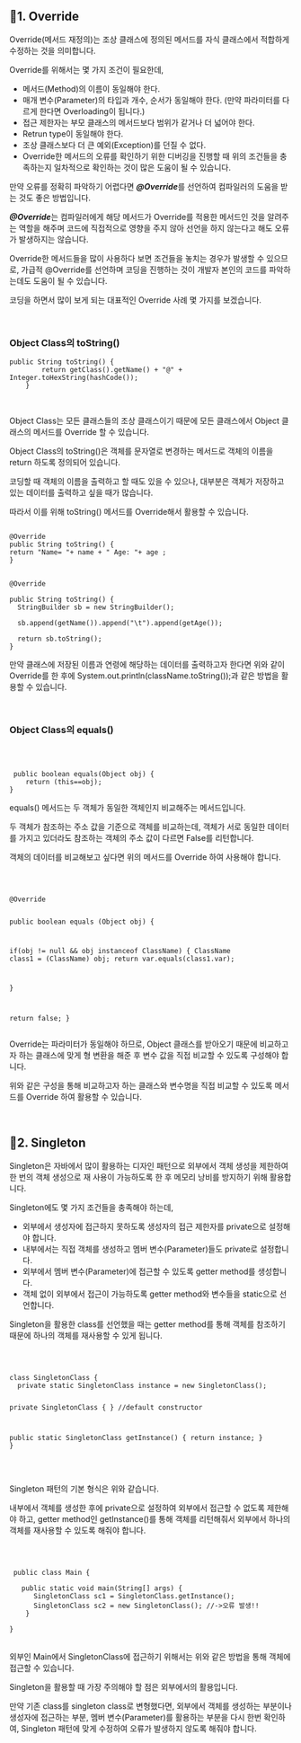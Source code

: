 ## **📌1. Override**

Override(메서드 재정의)는 조상 클래스에 정의된 메서드를 자식 클래스에서 적합하게 수정하는 것을 의미합니다.

Override를 위해서는 몇 가지 조건이 필요한데,

- 메서드(Method)의 이름이 동일해야 한다.
- 매개 변수(Parameter)의 타입과 개수, 순서가 동일해야 한다. (만약 파라미터를 다르게 한다면 Overloading이 됩니다.)
- 접근 제한자는 부모 클래스의 메서드보다 범위가 같거나 더 넓어야 한다.
- Retrun type이 동일해야 한다.
- 조상 클래스보다 더 큰 예외(Exception)를 던질 수 없다.
- Override한 메서드의 오류를 확인하기 위한 디버깅을 진행할 때 위의 조건들을 충족하는지 일차적으로 확인하는 것이 많은 도움이 될 수 있습니다.


만약 오류를 정확히 파악하기 어렵다면 ***@Override***를 선언하여 컴파일러의 도움을 받는 것도 좋은 방법입니다.

***@Override***는 컴파일러에게 해당 메서드가 Override를 적용한 메서드인 것을 알려주는 역할을 해주며 코드에 직접적으로 영향을 주지 않아 선언을 하지 않는다고 해도 오류가 발생하지는 않습니다.

Override한 메서드들을 많이 사용하다 보면 조건들을 놓치는 경우가 발생할 수 있으므로, 가급적 @Override를 선언하며 코딩을 진행하는 것이 개발자 본인의 코드를 파악하는데도 도움이 될 수 있습니다.

 

코딩을 하면서 많이 보게 되는 대표적인 Override 사례 몇 가지를 보겠습니다.

<br>
 
 

### **Object Class의 toString()** ###
<pre><code>public String toString() {
        return getClass().getName() + "@" + Integer.toHexString(hashCode());
    }</code></pre>
<br>
 

Object Class는 모든 클래스들의 조상 클래스이기 때문에 모든 클래스에서 Object 클래스의 메서드를 Override 할 수 있습니다.

Object Class의 toString()은 객체를 문자열로 변경하는 메서드로 객체의 이름을 return 하도록 정의되어 있습니다.

코딩할 때 객체의 이름을 출력하고 할 때도 있을 수 있으나, 대부분은 객체가 저장하고 있는 데이터를 출력하고 싶을 때가 많습니다.

따라서 이를 위해 toString() 메서드를 Override해서 활용할 수 있습니다.

 
<pre><code>
@Override
public String toString() { 
return "Name= "+ name + " Age: "+ age ;
}</code></pre>

 
<pre><code>
@Override

public String toString() {
  StringBuilder sb = new StringBuilder();

  sb.append(getName()).append("\t").append(getAge());

  return sb.toString();
}
</code></pre>
 

만약 클래스에 저장된 이름과 연령에 해당하는 데이터를 출력하고자 한다면 위와 같이 Override를 한 후에 System.out.println(className.toString());과 같은 방법을 활용할 수 있습니다.

 
<br>

### **Object Class의 equals()** ###
<br>
<pre><code>
 public boolean equals(Object obj) {
    return (this==obj);
}</code></pre>

 

equals() 메서드는 두 객체가 동일한 객체인지 비교해주는 메서드입니다.

두 객체가 참조하는 주소 값을 기준으로 객체를 비교하는데, 객체가 서로 동일한 데이터를 가지고 있더라도 참조하는 객체의 주소 값이 다르면 False를 리턴합니다.

객체의 데이터를 비교해보고 싶다면 위의 메서드를 Override 하여 사용해야 합니다.

 <br>
<pre><code>
@Override

public boolean equals (Object obj) {

  if(obj != null && obj instanceof ClassName) {
      ClassName class1 = (ClassName) obj;
      return var.equals(class1.var);

  }

 return false;
}
</code></pre>
 

Override는 파라미터가 동일해야 하므로, Object 클래스를 받아오기 때문에 비교하고자 하는 클래스에 맞게 형 변환을 해준 후 변수 값을 직접 비교할 수 있도록 구성해야 합니다.

위와 같은 구성을 통해 비교하고자 하는 클래스와 변수명을 직접 비교할 수 있도록 메서드를 Override 하여 활용할 수 있습니다.

 <br>


## 📌2. Singleton ##

Singleton은 자바에서 많이 활용하는 디자인 패턴으로 외부에서 객체 생성을 제한하여 한 번의 객체 생성으로 재 사용이 가능하도록 한 후 메모리 낭비를 방지하기 위해 활용합니다.

Singleton에도 몇 가지 조건들을 충족해야 하는데,

- 외부에서 생성자에 접근하지 못하도록 생성자의 접근 제한자를 private으로 설정해야 합니다.
- 내부에서는 직접 객체를 생성하고 멤버 변수(Parameter)들도 private로 설정합니다.
- 외부에서 멤버 변수(Parameter)에 접근할 수 있도록 getter method를 생성합니다.
- 객체 없이 외부에서 접근이 가능하도록 getter method와 변수들을 static으로 선언합니다.

Singleton을 활용한 class를 선언했을 때는 getter method를 통해 객체를 참조하기 때문에 하나의 객체를 재사용할 수 있게 됩니다. 

 <br>
<pre><code>
class SingletonClass {
  private static SingletonClass instance = new SingletonClass();

  private SingletonClass { } //default constructor

  

  public static SingletonClass getInstance() {
      return instance;
    }
  }</code></pre>
  <br>

Singleton 패턴의 기본 형식은 위와 같습니다.

내부에서 객체를 생성한 후에 private으로 설정하여 외부에서 접근할 수 없도록 제한해야 하고, getter method인 getInstance()를 통해 객체를 리턴해줘서 외부에서 하나의 객체를 재사용할 수 있도록 해줘야 합니다.

 
<br>
 
<pre><code>
 public class Main {

   public static void main(String[] args) {
      SingletonClass sc1 = SingletonClass.getInstance();
      SingletonClass sc2 = new SingletonClass(); //->오류 발생!!
    }

}
</code></pre>
<br>
외부인 Main에서 SingletonClass에 접근하기 위해서는 위와 같은 방법을 통해 객체에 접근할 수 있습니다.

 

Singleton을 활용할 때 가장 주의해야 할 점은 외부에서의 활용입니다.

만약 기존 class를 singleton class로 변형했다면, 외부에서 객체를 생성하는 부분이나 생성자에 접근하는 부분, 멤버 변수(Parameter)를 활용하는 부분을 다시 한번 확인하여, Singleton 패턴에 맞게 수정하여 오류가 발생하지 않도록 해줘야 합니다. 
